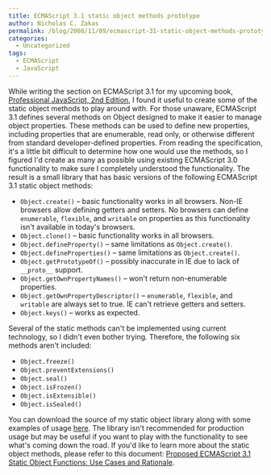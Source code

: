 ```yaml
---
title: ECMAScript 3.1 static object methods prototype
author: Nicholas C. Zakas
permalink: /blog/2008/11/09/ecmascript-31-static-object-methods-prototype/
categories:
  - Uncategorized
tags:
  - ECMAScript
  - JavaScript
---
```

While writing the section on ECMAScript 3.1 for my upcoming book, [Professional JavaScript, 2nd Edition][1], I found it useful to create some of the static object methods to play around with. For those unaware, ECMAScript 3.1 defines several methods on Object designed to make it easier to manage object properties. These methods can be used to define new properties, including properties that are enumerable, read only, or otherwise different from standard developer-defined properties. From reading the specification, it's a little bit difficult to determine how one would use the methods, so I figured I'd create as many as possible using existing ECMAScript 3.0 functionality to make sure I completely understood the functionality. The result is a small library that has basic versions of the following ECMAScript 3.1 static object methods:

  * `Object.create()` &#8211; basic functionality works in all browsers. Non-IE browsers allow defining getters and setters. No browsers can define `enumerable`, `flexible`, and `writable` on properties as this functionality isn't available in today's browsers.
  * `Object.clone()` &#8211; basic functionality works in all browsers.
  * `Object.defineProperty()` &#8211; same limitations as `Object.create()`.
  * `Object.defineProperties()` &#8211; same limitations as `Object.create()`.
  * `Object.getPrototypeOf()` &#8211; possibly inaccurate in IE due to lack of `__proto__` support.
  * `Object.getOwnPropertyNames()` &#8211; won't return non-enumerable properties.
  * `Object.getOwnPropertyDescriptor()` &#8211; `enumerable`, `flexible`, and `writable` are always set to true. IE can't retrieve getters and setters.
  * `Object.keys()` &#8211; works as expected.

Several of the static methods can't be implemented using current technology, so I didn't even bother trying. Therefore, the following six methods aren't included:

  * `Object.freeze()`
  * `Object.preventExtensions()`
  * `Object.seal()`
  * `Object.isFrozen()`
  * `Object.isExtensible()`
  * `Object.isSealed()`

You can download the source of my static object library along with some examples of usage [here][2]. The library isn't recommended for production usage but may be useful if you want to play with the functionality to see what's coming down the road. If you'd like to learn more about the static object methods, please refer to this document: [Proposed ECMAScript 3.1 Static Object Functions: Use Cases and Rationale][3].

 [1]: http://www.amazon.com/gp/product/047022780X?ie=UTF8&tag=nczonline-20&linkCode=as2&camp=1789&creative=390957&creativeASIN=047022780X
 [2]: {{site.url}}/downloads/es31object.zip
 [3]: http://wiki.ecmascript.org/lib/exe/fetch.php?id=es3.1%3Aes3.1_proposal_working_draft&cache=cache&media=es3.1:rationale_for_es3_1_static_object_methodsaug26.pdf
